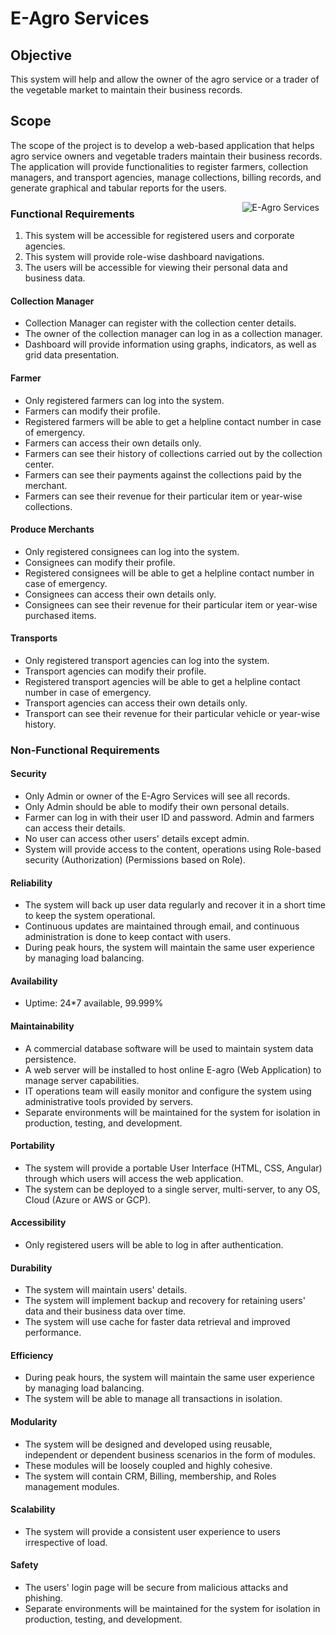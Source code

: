 # E-Agro Services

## Objective
This system will help and allow the owner of the agro service or a trader of the vegetable market to maintain their business records.

## Scope
The scope of the project is to develop a web-based application that helps agro service owners and vegetable traders maintain their business records. The application will provide functionalities to register farmers, collection managers, and transport agencies, manage collections, billing records, and generate graphical and tabular reports for the users.

<div style="float: right; margin: 0 10px 0 10px;">
<img src="./assets/images/md.png" alt="E-Agro Services">

</div>

### Functional Requirements

1. This system will be accessible for registered users and corporate agencies.
2. This system will provide role-wise dashboard navigations.
3. The users will be accessible for viewing their personal data and business data.

#### Collection Manager
- Collection Manager can register with the collection center details.
- The owner of the collection manager can log in as a collection manager.
- Dashboard will provide information using graphs, indicators, as well as grid data presentation.

#### Farmer
- Only registered farmers can log into the system.
- Farmers can modify their profile.
- Registered farmers will be able to get a helpline contact number in case of emergency.
- Farmers can access their own details only.
- Farmers can see their history of collections carried out by the collection center.
- Farmers can see their payments against the collections paid by the merchant.
- Farmers can see their revenue for their particular item or year-wise collections.

#### Produce Merchants
- Only registered consignees can log into the system.
- Consignees can modify their profile.
- Registered consignees will be able to get a helpline contact number in case of emergency.
- Consignees can access their own details only.
- Consignees can see their revenue for their particular item or year-wise purchased items.

#### Transports
- Only registered transport agencies can log into the system.
- Transport agencies can modify their profile.
- Registered transport agencies will be able to get a helpline contact number in case of emergency.
- Transport agencies can access their own details only.
- Transport can see their revenue for their particular vehicle or year-wise history.

### Non-Functional Requirements

#### Security
- Only Admin or owner of the E-Agro Services will see all records.
- Only Admin should be able to modify their own personal details.
- Farmer can log in with their user ID and password. Admin and farmers can access their details.
- No user can access other users' details except admin.
- System will provide access to the content, operations using Role-based security (Authorization) (Permissions based on Role).

#### Reliability
- The system will back up user data regularly and recover it in a short time to keep the system operational.
- Continuous updates are maintained through email, and continuous administration is done to keep contact with users.
- During peak hours, the system will maintain the same user experience by managing load balancing.

#### Availability
- Uptime: 24*7 available, 99.999%

#### Maintainability
- A commercial database software will be used to maintain system data persistence.
- A web server will be installed to host online E-agro (Web Application) to manage server capabilities.
- IT operations team will easily monitor and configure the system using administrative tools provided by servers.
- Separate environments will be maintained for the system for isolation in production, testing, and development.

#### Portability
- The system will provide a portable User Interface (HTML, CSS, Angular) through which users will access the web application.
- The system can be deployed to a single server, multi-server, to any OS, Cloud (Azure or AWS or GCP).

#### Accessibility
- Only registered users will be able to log in after authentication.

#### Durability
- The system will maintain users' details.
- The system will implement backup and recovery for retaining users' data and their business data over time.
- The system will use cache for faster data retrieval and improved performance.

#### Efficiency
- During peak hours, the system will maintain the same user experience by managing load balancing.
- The system will be able to manage all transactions in isolation.

#### Modularity
- The system will be designed and developed using reusable, independent or dependent business scenarios in the form of modules.
- These modules will be loosely coupled and highly cohesive.
- The system will contain CRM, Billing, membership, and Roles management modules.

#### Scalability
- The system will provide a consistent user experience to users irrespective of load.

#### Safety
- The users' login page will be secure from malicious attacks and phishing.
- Separate environments will be maintained for the system for isolation in production, testing, and development.
